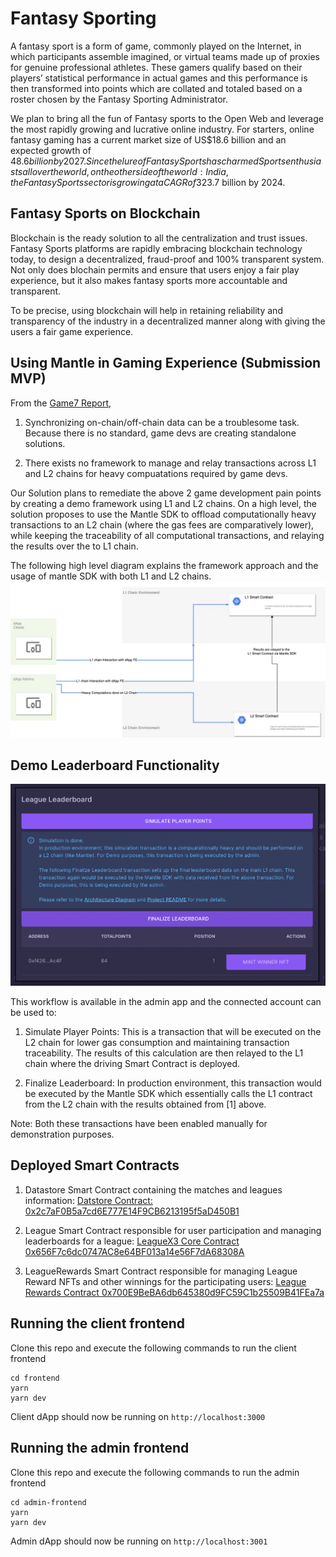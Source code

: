 # Fantasy Sporting
A fantasy sport is a form of game, commonly played on the Internet, in which participants assemble imagined, or virtual teams made up of proxies for genuine professional athletes. These gamers qualify based on their players’ statistical performance in actual games and this performance is then transformed into points which are collated and totaled based on a roster chosen by the Fantasy Sporting Administrator.

We plan to bring all the fun of Fantasy sports to the Open Web and leverage the most rapidly growing and lucrative online industry. For starters, online fantasy gaming has a current market size of US$18.6 billion and an expected growth of $48.6 billion by 2027. Since the lure of Fantasy Sports has charmed Sports enthusiasts all over the world, on the other side of the world: India, the Fantasy Sports sector is growing at a CAGR of 32%, and is slated to reach US$3.7 billion by 2024.

## Fantasy Sports on Blockchain
Blockchain is the ready solution to all the centralization and trust issues. Fantasy Sports platforms are rapidly embracing blockchain technology today, to design a decentralized, fraud-proof and 100% transparent system. Not only does blochain permits and ensure that users enjoy a fair play experience, but it also makes fantasy sports more accountable and transparent.

To be precise, using blockchain will help in retaining reliability and transparency of the industry in a decentralized manner along with giving the users a fair game experience.
 

## Using Mantle in Gaming Experience (Submission MVP)

From the [Game7 Report](https://cdn.game7.io/reports/Game-Developer-Report-by-Game7.pdf),

1. Synchronizing on-chain/off-chain data can be a troublesome task. Because there is no standard, game devs are creating standalone solutions.

2. There exists no framework to manage and relay transactions across L1 and L2 chains for heavy compuatations required by game devs. 


Our Solution plans to remediate the above 2 game development pain points by creating a demo framework using L1 and L2 chains. On a high level, the solution proposes to use the Mantle SDK to offload computationally heavy transactions to an L2 chain (where the gas fees are comparatively lower), while keeping the traceability of all computational transactions, and relaying the results over the to L1 chain. 

The following high level diagram explains the framework approach and the usage of mantle SDK with both L1 and L2 chains. 
![Framework Architecture](./docs/mantle-hack.jpg)

## Demo Leaderboard Functionality
![Framework Architecture](./docs/league-leaderboard.png)

This workflow is available in the admin app and the connected account can be used to:

1. Simulate Player Points: This is a transaction that will be executed on the L2 chain for lower gas consumption and maintaining transaction traceability. The results of this calculation are then relayed to the L1 chain where the driving Smart Contract is deployed. 

2. Finalize Leaderboard: In production environment, this transaction would be executed by the Mantle SDK which essentially calls the L1 contract from the L2 chain with the results obtained from [1] above. 

Note: Both these transactions have been enabled manually for demonstration purposes. 

## Deployed Smart Contracts
1. Datastore Smart Contract containing the matches and leagues information: [Datstore Contract: 0x2c7aF0B5a7cd6E777E14F9CB6213195f5aD450B1](https://explorer.testnet.mantle.xyz/address/0x2c7aF0B5a7cd6E777E14F9CB6213195f5aD450B1)

2. League Smart Contract responsible for user participation and managing leaderboards for a league: [LeagueX3 Core Contract 0x656F7c6dc0747AC8e64BF013a14e56F7dA68308A](https://explorer.testnet.mantle.xyz/address/0x656F7c6dc0747AC8e64BF013a14e56F7dA68308A)

3. LeagueRewards Smart Contract responsible for managing League Reward NFTs and other winnings for the participating users: [League Rewards Contract 0x700E9BeBA6db645380d9FC59C1b25509B41FEa7a](https://explorer.testnet.mantle.xyz/address/0x700E9BeBA6db645380d9FC59C1b25509B41FEa7a)


## Running the client frontend
Clone this repo and execute the following commands to run the client frontend
```
cd frontend
yarn
yarn dev
```
Client dApp should now be running on `http://localhost:3000`

## Running the admin frontend
Clone this repo and execute the following commands to run the admin frontend
```
cd admin-frontend
yarn
yarn dev
```
Admin dApp should now be running on `http://localhost:3001`





